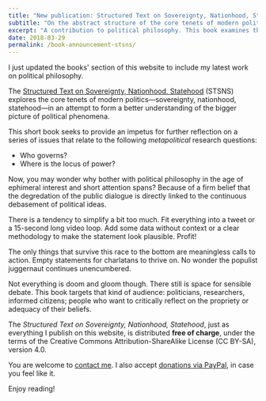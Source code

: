 ```yaml
---
title: "New publication: Structured Text on Sovereignty, Nationhood, Statehood"
subtitle: "On the abstract structure of the core tenets of modern politics"
excerpt: "A contribution to political philosophy. This book examines the abstract structure of the core tenets of modern politics. Available for free."
date: 2018-03-29
permalink: /book-announcement-stsns/
---
```

I just updated the books' section of this website to include my latest work on political philosophy.

The [Structured Text on Sovereignty, Nationhood, Statehood](/stsns/) (STSNS) explores the core tenets of modern politics—sovereignty, nationhood, statehood—in an attempt to form a better understanding of the bigger picture of political phenomena.

This short book seeks to provide an impetus for further reflection on a series of issues that relate to the following *metapolitical* research questions:

- Who governs?
- Where is the locus of power?

Now, you may wonder why bother with political philosophy in the age of ephimeral interest and short attention spans? Because of a firm belief that the degredation of the public dialogue is directly linked to the continuous debasement of political ideas.

There is a tendency to simplify a bit too much. Fit everything into a tweet or a 15-second long video loop. Add some data without context or a clear methodology to make the statement look plausible. Profit!

The only things that survive this race to the bottom are meaningless calls to action. Empty statements for charlatans to thrive on. No wonder the populist juggernaut continues unencumbered.

Not everything is doom and gloom though. There still is space for sensible debate. This book targets that kind of audience: politicians, researchers, informed citizens;  people who want to critically reflect on the propriety or adequacy of their beliefs.

The *Structured Text on Sovereignty, Nationhood, Statehood*, just as everything I publish on this website, is distributed **free of charge**, under the terms of the Creative Commons Attribution-ShareAlike License (CC BY-SA), version 4.0.

You are welcome to [contact me](/contact/). I also accept [donations via PayPal](https://www.paypal.me/protesilaos), in case you feel like it.

Enjoy reading!
